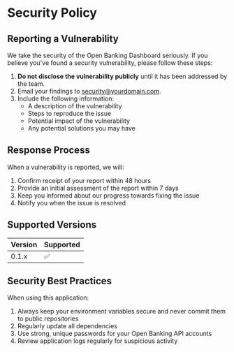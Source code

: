 # Security Policy

## Reporting a Vulnerability

We take the security of the Open Banking Dashboard seriously. If you believe you've found a security vulnerability, please follow these steps:

1. **Do not disclose the vulnerability publicly** until it has been addressed by the team.
2. Email your findings to [security@yourdomain.com](mailto:security@yourdomain.com).
3. Include the following information:
   - A description of the vulnerability
   - Steps to reproduce the issue
   - Potential impact of the vulnerability
   - Any potential solutions you may have

## Response Process

When a vulnerability is reported, we will:

1. Confirm receipt of your report within 48 hours
2. Provide an initial assessment of the report within 7 days
3. Keep you informed about our progress towards fixing the issue
4. Notify you when the issue is resolved

## Supported Versions

| Version | Supported          |
| ------- | ------------------ |
| 0.1.x   | :white_check_mark: |

## Security Best Practices

When using this application:

1. Always keep your environment variables secure and never commit them to public repositories
2. Regularly update all dependencies
3. Use strong, unique passwords for your Open Banking API accounts
4. Review application logs regularly for suspicious activity
